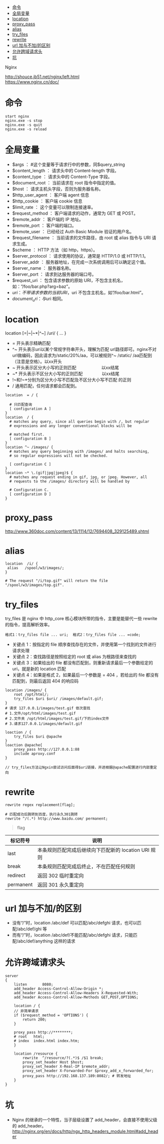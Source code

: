 <!-- TOC -->

- [命令](#命令)
- [全局变量](#全局变量)
- [location](#location)
- [proxy_pass](#proxy_pass)
- [alias](#alias)
- [try_files](#try_files)
- [rewrite](#rewrite)
- [url 加与不加/的区别](#url-加与不加的区别)
- [允许跨域请求头](#允许跨域请求头)
- [坑](#坑)

<!-- /TOC -->

Nginx

http://shouce.jb51.net/nginx/left.html  
https://www.nginx.cn/doc/

# 命令

```
start nginx
nginx.exe -s stop
nginx.exe -s quit
nginx.exe -s reload
```

# 全局变量

- $args ： #这个变量等于请求行中的参数，同$query_string
- \$content_length ： 请求头中的 Content-length 字段。
- \$content_type ： 请求头中的 Content-Type 字段。
- \$document_root ： 当前请求在 root 指令中指定的值。
- \$host ： 请求主机头字段，否则为服务器名称。
- \$http_user_agent ： 客户端 agent 信息
- \$http_cookie ： 客户端 cookie 信息
- \$limit_rate ： 这个变量可以限制连接速率。
- \$request_method ： 客户端请求的动作，通常为 GET 或 POST。
- \$remote_addr ： 客户端的 IP 地址。
- \$remote_port ： 客户端的端口。
- \$remote_user ： 已经经过 Auth Basic Module 验证的用户名。
- \$request_filename ： 当前请求的文件路径，由 root 或 alias 指令与 URI 请求生成。
- \$scheme ： HTTP 方法（如 http，https）。
- \$server_protocol ： 请求使用的协议，通常是 HTTP/1.0 或 HTTP/1.1。
- \$server_addr ： 服务器地址，在完成一次系统调用后可以确定这个值。
- \$server_name ： 服务器名称。
- \$server_port ： 请求到达服务器的端口号。
- \$request_uri ： 包含请求参数的原始 URI，不包含主机名，如：”/foo/bar.php?arg=baz”。
- $uri ： 不带请求参数的当前URI，$uri 不包含主机名，如”/foo/bar.html”。
- $document_uri ： 与$uri 相同。

# location

location [=|~|~*|^~] /uri/ { ... }

* = 开头表示精确匹配
* ^~ 开头表示uri以某个常规字符串开头，理解为匹配 url路径即可。nginx不对url做编码，因此请求为/static/20%/aa，可以被规则^~ /static/ /aa匹配到（注意是空格）。以xx开头
* ~ 开头表示区分大小写的正则匹配                     以xx结尾
* ~* 开头表示不区分大小写的正则匹配                以xx结尾
* !~和!~*分别为区分大小写不匹配及不区分大小写不匹配 的正则
* / 通用匹配，任何请求都会匹配到。


```nginx
location  = / {

  # 只匹配查询
  [ configuration A ] 
}
location  / {
  # matches any query, since all queries begin with /, but regular
  # expressions and any longer conventional blocks will be

  # matched first.
  [ configuration B ] 
}
location ^~ /images/ {
  # matches any query beginning with /images/ and halts searching,
  # so regular expressions will not be checked.

  [ configuration C ] 
}
location ~* \.(gif|jpg|jpeg)$ {
  # matches any request ending in gif, jpg, or jpeg. However, all
  # requests to the /images/ directory will be handled by

  # Configuration C.   
  [ configuration D ] 
}
```

# proxy_pass

http://www.360doc.com/content/13/1114/12/7694408_329125489.shtml

# alias

```nginx
location  /i/ {
 alias   /spool/w3/images/;
}

# The request "/i/top.gif" will return the file "/spool/w3/images/top.gif".
```

# try_files

try_files 是 nginx 中 http_core 核心模块所带的指令，主要是能替代一些 rewrite 的指令，提高解析效率。

```
格式1：try_files file ... uri;  格式2：try_files file ... =code;
```

- 关键点 1：按指定的 file 顺序查找存在的文件，并使用第一个找到的文件进行请求处理
- 关键点 2：查找路径是按照给定的 root 或 alias 为根路径来查找的
- 关键点 3：如果给出的 file 都没有匹配到，则重新请求最后一个参数给定的 uri，就是新的 location 匹配
- 关键点 4：如果是格式 2，如果最后一个参数是 = 404 ，若给出的 file 都没有匹配到，则最后返回 404 的响应码

```nginx
location /images/ {
    root /opt/html/;
    try_files $uri $uri/ /images/default.gif;
}
# 请求 127.0.0.1/images/test.gif 依次查找
# 1.文件/opt/html/images/test.gif
# 2.文件夹 /opt/html/images/test.gif/下的index文件
# 3.请求127.0.0.1/images/default.gif
```

```nginx
loaction / {
    try_files $uri @apache
}
loaction @apache{
    proxy_pass http://127.0.0.1:88
    include aproxy.conf
}

// try_files方法让Ngxin尝试访问后面得$uri链接，并进根据@apache配置进行内部重定向
```

# rewrite

```nginx
rewrite regex replacement[flag];

# 匹配成功后跳转到百度，执行永久301跳转
rewrite ^/(.*) http://www.baidu.com/ permanent;     
```

> flag

| 标记符号  | 说明                                                 |
| --------- | ---------------------------------------------------- |
| last      | 本条规则匹配完成后继续向下匹配新的 location URI 规则 |
| break     | 本条规则匹配完成后终止，不在匹配任何规则             |
| redirect  | 返回 302 临时重定向                                  |
| permanent | 返回 301 永久重定向                                  |

# url 加与不加/的区别

- 没有“/”时，location /abc/def 可以匹配/abc/defghi 请求，也可以匹配/abc/def/ghi 等
- 而有“/”时，location /abc/def/不能匹配/abc/defghi 请求，只能匹配/abc/def/anything 这样的请求

# 允许跨域请求头

```
server
{
    listen       8080;
    add_header Access-Control-Allow-Origin *;
    add_header Access-Control-Allow-Headers X-Requested-With;
    add_header Access-Control-Allow-Methods GET,POST,OPTIONS;

    location / {
    // 非简单请求
    if ($request_method = 'OPTIONS') {
        return 200;
    }

    proxy_pass http://********;
    # root   html;
    # index  index.html index.htm;
    }

    location /resource {
        rewrite  ^/resource/?(.*)$ /$1 break;
        proxy_set_header Host $host;
        proxy_set_header X-Real-IP $remote_addr;
        proxy_set_header X-Forwarded-For $proxy_add_x_forwarded_for;
        proxy_pass http://192.168.137.189:8082/; # 转发地址
    }
}
```

# 坑

- Nginx 的继承的一个特性，当子层级设置了 add_header，会直接不使用父级的 add_header。
  http://nginx.org/en/docs/http/ngx_http_headers_module.html#add_header
